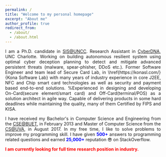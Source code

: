 ```yaml
---
permalink: /
title: "Welcome to my personal homepage"
excerpt: "About me"
author_profile: true
redirect_from: 
  - /about/
  - /about.html
---
```


<p align="justify">
I am a Ph.D. candidate in <a href="https://cci.uncc.edu/departments/software-and-information-systems-sis">SIS@UNCC</a>.
<!--   I work under the supervision of <a href="http://web.cs.ucla.edu/~kwchang/">Dr. Kai-Wei Chang</a>. -->
Research Assistant in <a href="http://www.cyberdna.uncc.edu/">CyberDNA</a>, UNC Charlotte. Working on building autonomous resilient system using optimal cyber deception planning to detect and mitigate advanced persistent threats (malware, spear-phisher, DDoS etc.).
Former Software Engineer and team lead of Secure Card Lab, in \href{https://konasl.com/}{Kona Software Lab} with many years of industry experience in core J2EE, NFC and Chip smart card technologies as well as security and payment based end-to-end solutions. %Experienced in designing and developing On-Card(secure element/smart card) and Off-Card(terminal/POS) as a solution architect in agile way. Capable of delivering products in some hard deadlines while maintaining the quality, many of them Certified by FIPS and KISA.
<!--   My research interests span the areas of natural language processing (NLP) and machine learning. -->
<!--   My research efforts strike to develop computational algorithms that (1) reduce the amount of labeled data required to train NLP models from scratch; and (2) adapt to new domains and languages with fewer labeled examples.  -->
<!-- Learning universal language representations utilizing data from heterogeneous sources, designing new learning objective to bridge the gap between different learning signals, and developing flexible model architectures to enable cross-domain and cross-language transfer is the fundamental objective of my research. -->
<!--   My doctoral thesis is on transfer learning for low-resource natural language processing (NLP). During my PhD, I got the opportunity to work as a research intern at Facebook AI (Summer 2020), Yahoo Research (Summer 2019), Microsoft Research (Summer 2018), and @WalmartLabs (Summer 2016). -->
</p>

<p align="justify">
I have received my Bachelor's in Computer Science and Engineering from the <a href="http://cse.buet.ac.bd/">CSE@BUET</a>, in February 2013 and Master of Computer Science from the <a href="http://www.cs.virginia.edu/">CS@UVA</a>, in August 2017. In my free time, I like to solve problems to improve my programming skill. I have given <b><font color="blue">500+</font></b> answers to programming related questions and earned <b><font color="blue">25,000+</font></b> reputation 😎 on StackOverflow.
</p>

<p align="justify">
  <b><font color="red">I am currently looking for full time research position in industry.</font></b>
</p>


<!---
News and Announcements
======
1. <span style="color:blue">[08.2020] </span>  Checkout our <a href="https://arxiv.org/abs/2008.01739">work</a> on keyphrase generation.
1. <span style="color:blue">[06.2020] </span>  I joined Facebook AI for Summer, 2020.
1. <span style="color:blue">[04.2020] </span>  Our <a href='https://wasiahmad.github.io/files/publications/2020/transformer_for_code_summ.pdf' target="_blank">paper</a> on code summarization got accepted to ACL 2020.

<!---
1. <span style="color:blue">[08.2019] </span>  One <a href="https://arxiv.org/abs/1909.09265">paper</a> got accepted at CoNLL, 2019.
1. <span style="color:blue">[06.2019] </span>  I joined Yahoo Research (Verizon Media) for Summer, 2019.
1. <span style="color:blue">[04.2019] </span>  One <a href="https://dl.acm.org/citation.cfm?doid=3331184.3331246">paper</a> got accepted at SIGIR, 2019.
1. <span style="color:blue">[02.2019] </span>  One <a href="https://arxiv.org/pdf/1811.00570.pdf">paper</a> got accepted at NAACL, 2019.
--->

